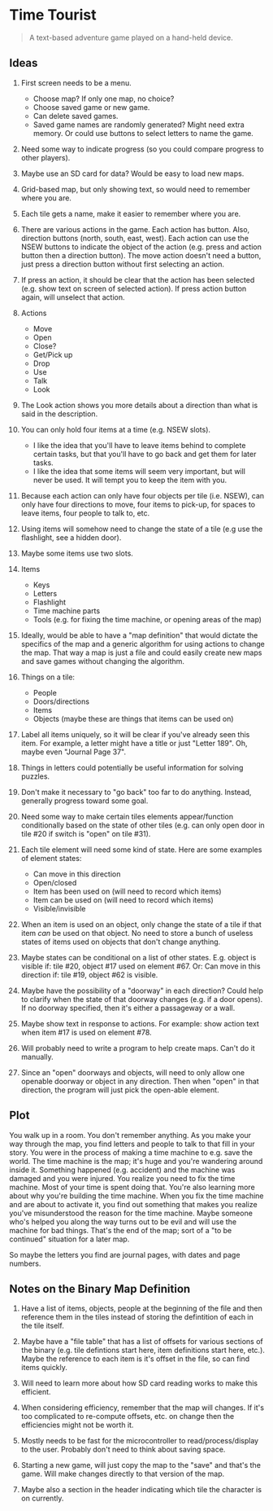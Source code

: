 # Time Tourist

> A text-based adventure game played on a hand-held device.

## Ideas

1. First screen needs to be a menu.
    - Choose map? If only one map, no choice?
    - Choose saved game or new game.
    - Can delete saved games.
    - Saved game names are randomly generated? Might need extra memory. Or could use buttons to select letters to name the game.

1. Need some way to indicate progress (so you could compare progress to other players).

1. Maybe use an SD card for data? Would be easy to load new maps.

1. Grid-based map, but only showing text, so would need to remember where you are.

1. Each tile gets a name, make it easier to remember where you are.

1. There are various actions in the game. Each action has button. Also, direction buttons (north, south, east, west). Each action can use the NSEW buttons to indicate the object of the action (e.g. press and action button then a direction button). The move action doesn't need a button, just press a direction button without first selecting an action.

1. If press an action, it should be clear that the action has been selected (e.g. show text on screen of selected action). If press action button again, will unselect that action.

1. Actions
    - Move
    - Open
    - Close?
    - Get/Pick up
    - Drop
    - Use
    - Talk
    - Look

1. The Look action shows you more details about a direction than what is said in the description.

1. You can only hold four items at a time (e.g. NSEW slots).
    - I like the idea that you'll have to leave items behind to complete certain tasks, but that you'll have to go back and get them for later tasks.
    - I like the idea that some items will seem very important, but will never be used. It will tempt you to keep the item with you.

1. Because each action can only have four objects per tile (i.e. NSEW), can only have four directions to move, four items to pick-up, for spaces to leave items, four people to talk to, etc.

1. Using items will somehow need to change the state of a tile (e.g use the flashlight, see a hidden door).

1. Maybe some items use two slots.

1. Items
    - Keys
    - Letters
    - Flashlight
    - Time machine parts
    - Tools (e.g. for fixing the time machine, or opening areas of the map)

1. Ideally, would be able to have a "map definition" that would dictate the specifics of the map and a generic algorithm for using actions to change the map. That way a map is just a file and could easily create new maps and save games without changing the algorithm.

1. Things on a tile:
    - People
    - Doors/directions
    - Items
    - Objects (maybe these are things that items can be used on)

1. Label all items uniquely, so it will be clear if you've already seen this item. For example, a letter might have a title or just "Letter 189". Oh, maybe even "Journal Page 37".

1. Things in letters could potentially be useful information for solving puzzles.

1. Don't make it necessary to "go back" too far to do anything. Instead, generally progress toward some goal.

1. Need some way to make certain tiles elements appear/function conditionally based on the state of other tiles (e.g. can only open door in tile #20 if switch is "open" on tile #31).

1. Each tile element will need some kind of state. Here are some examples of element states:
    - Can move in this direction
    - Open/closed
    - Item has been used on (will need to record which items)
    - Item can be used on (will need to record which items)
    - Visible/invisible

1. When an item is used on an object, only change the state of a tile if that item *can* be used on that object. No need to store a bunch of useless states of items used on objects that don't change anything.

1. Maybe states can be conditional on a list of other states. E.g. object is visible if: tile #20, object #17 used on element #67. Or: Can move in this direction if: tile #19, object #62 is visible.

1. Maybe have the possibility of a "doorway" in each direction? Could help to clarify when the state of that doorway changes (e.g. if a door opens). If no doorway specified, then it's either a passageway or a wall.

1. Maybe show text in response to actions. For example: show action text when item #17 is used on element #78.

1. Will probably need to write a program to help create maps. Can't do it manually.

1. Since an "open" doorways and objects, will need to only allow one openable doorway or object in any direction. Then when "open" in that direction, the program will just pick the open-able element.

## Plot

You walk up in a room. You don't remember anything. As you make your way through the map, you find letters and people to talk to that fill in your story. You were in the process of making a time machine to e.g. save the world. The time machine is the map; it's huge and you're wandering around inside it. Something happened (e.g. accident) and the machine was damaged and you were injured. You realize you need to fix the time machine. Most of your time is spent doing that. You're also learning more about why you're building the time machine. When you fix the time machine and are about to activate it, you find out something that makes you realize you've misunderstood the reason for the time machine. Maybe someone who's helped you along the way turns out to be evil and will use the machine for bad things. That's the end of the map; sort of a "to be continued" situation for a later map.

So maybe the letters you find are journal pages, with dates and page numbers.

## Notes on the Binary Map Definition

1. Have a list of items, objects, people at the beginning of the file and then reference them in the tiles instead of storing the defintition of each in the tile itself.

1. Maybe have a "file table" that has a list of offsets for various sections of the binary (e.g. tile defintions start here, item definitions start here, etc.). Maybe the reference to each item is it's offset in the file, so can find items quickly.

1. Will need to learn more about how SD card reading works to make this efficient.

1. When considering efficiency, remember that the map will changes. If it's too complicated to re-compute offsets, etc. on change then the efficiencies might not be worth it.

1. Mostly needs to be fast for the microcontroller to read/process/display to the user. Probably don't need to think about saving space.

1. Starting a new game, will just copy the map to the "save" and that's the game. Will make changes directly to that version of the map.

1. Maybe also a section in the header indicating which tile the character is on currently.
